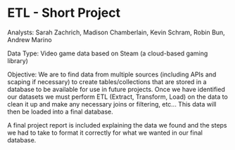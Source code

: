 # ETL - Short Project

Analysts: Sarah Zachrich, Madison Chamberlain, Kevin Schram, Robin Bun, Andrew Marino

Data Type: Video game data based on Steam (a cloud-based gaming library)

Objective: We are to find data from multiple sources (including APIs and scaping if necessary) to create tables/collections that are stored in a database to be available for use in future projects. Once we have identified our datasets we must perform ETL (Extract, Transform, Load) on the data to clean it up and make any necessary joins or filtering, etc... This data will then be loaded into a final database. 

A final project report is included explaining the data we found and the steps we had to take to format it correctly for what we wanted in our final database.

